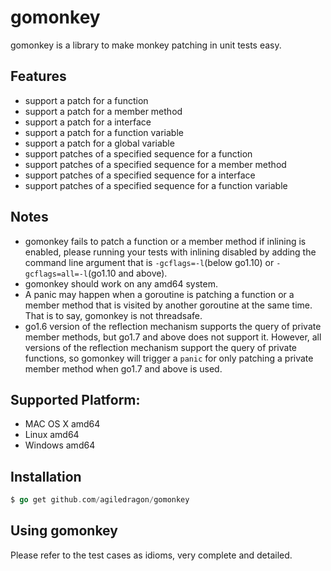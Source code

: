 # gomonkey

gomonkey is a library to make monkey patching in unit tests easy.

## Features

+ support a patch for a function
+ support a patch for a member method
+ support a patch for a interface
+ support a patch for a function variable
+ support a patch for a global variable
+ support patches of a specified sequence for a function
+ support patches of a specified sequence for a member method
+ support patches of a specified sequence for a interface
+ support patches of a specified sequence for a function variable

## Notes
+ gomonkey fails to patch a function or a member method if inlining is enabled, please running your tests with inlining disabled by adding the command line argument that is `-gcflags=-l`(below go1.10) or `-gcflags=all=-l`(go1.10 and above).
+ gomonkey should work on any amd64 system.
+ A panic may happen when a goroutine is patching a function or a member method that is visited by another goroutine at the same time. That is to say, gomonkey is not threadsafe.
+ go1.6 version of the reflection mechanism supports the query of private member methods, but go1.7 and above does not support it. However, all versions of the reflection mechanism support the query of private functions, so gomonkey will trigger a `panic` for only patching a private member method when go1.7 and above is used.


## Supported Platform:

- MAC OS X amd64
- Linux amd64
- Windows amd64

## Installation
```go
$ go get github.com/agiledragon/gomonkey
```
## Using gomonkey

Please refer to the test cases as idioms, very complete and detailed.

